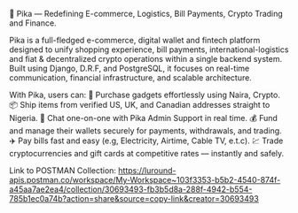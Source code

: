 🚀 Pika — Redefining E-commerce, Logistics, Bill Payments, Crypto Trading and Finance.

Pika is a full-fledged e-commerce, digital wallet and fintech platform designed to unify shopping 
experience, bill payments, international-logistics and fiat & decentralized crypto operations within a single backend system. Built using Django, D.R.F, and PostgreSQL, it focuses on real-time communication, financial infrastructure, and scalable architecture.  

With Pika, users can:
📱 Purchase gadgets effortlessly using Naira, Crypto.
📦 Ship items from verified US, UK, and Canadian addresses straight to Nigeria.
💬 Chat one-on-one with Pika Admin Support in real time.
💰 Fund and manage their wallets securely for payments, withdrawals, and trading.
✈️ Pay bills fast and easy (e.g, Electricity, Airtime, Cable TV, e.t.c).
💹 Trade cryptocurrencies and gift cards at competitive rates — instantly and safely.


Link to POSTMAN Collection:
https://luround-apis.postman.co/workspace/My-Workspace~103f3353-b5b2-4540-874f-a45aa7ae2ea4/collection/30693493-fb3b5d8a-288f-4942-b554-785b1ec0a74b?action=share&source=copy-link&creator=30693493